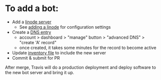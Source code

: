 # To add a bot:

- Add a [linode server](https://linode.com)
  - See [adding a linode](adding-a-linode.md) for configuration settings
- Create a [DNS entry](https://namecheap.com)
  - account > dashboard > "manage" button > "advanced DNS" > "create 'A' record"
  - once created, it takes some minutes for the record to become active
- Update [inventory file](/infrastructure/ansible/inventory/production) to include
  the new server
- Commit & submit for PR

After merge, Travis will do a production deployment and deploy software
to the new bot server and bring it up.
